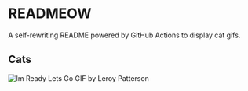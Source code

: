 # READMEOW

A self-rewriting README powered by GitHub Actions to display cat gifs.

## Cats

![Im Ready Lets Go GIF by Leroy Patterson](https://media4.giphy.com/media/CjmvTCZf2U3p09Cn0h/200.gif?cid=9acd02da8uyqyi93qyvu6p3x4czlfkoncyzl3dbpd65yk6uv&ep=v1_gifs_search&rid=200.gif&ct=g)

